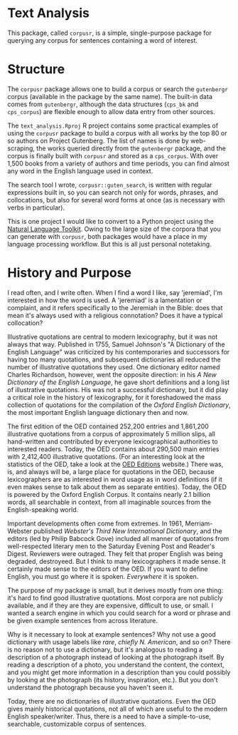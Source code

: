 # Text Analysis
This package, called `corpusr`, is a simple, single-purpose package for querying any corpus for sentences containing a word of interest.

# Structure
The `corpusr` package allows one to build a corpus or search the `gutenbergr` corpus (available in the package by the same name). The built-in data comes from `gutenbergr`, although the data structures (`cps_bk` and `cps_corpus`) are flexible enough to allow data entry from other sources.

The `text_analysis.Rproj` R project contains some practical examples of using the `corpusr` package to build a corpus with all works by the top 80 or so authors on Project Gutenberg. The list of names is done by web-scraping, the works queried directly from the `gutenbergr` package, and the corpus is finally built with `corpusr` and stored as a `cps_corpus`. With over 1,500 books from a variety of authors and time periods, you can find almost any word in the English language used in context.

The search tool I wrote, `corpusr::guten_search`, is written with regular expressions built in, so you can search not only for words, phrases, and collocations, but also for several word forms at once (as is necessary with verbs in particular).

This is one project I would like to convert to a Python project using the [Natural Language Toolkit](https://www.nltk.org/). Owing to the large size of the corpora that you can generate with `corpusr`, both packages would have a place in my language processing workflow. But this is all just personal notetaking.

# History and Purpose
I read often, and I write often. When I find a word I like, say 'jeremiad', I'm interested in how the word is used. A 'jeremiad' is a lamentation or complaint, and it refers specifically to the Jeremiah in the Bible: does that mean it's always used with a religious connotation? Does it have a typical collocation?

Illustrative quotations are central to modern lexicography, but it was not always that way. Published in 1755, Samuel Johnson's "A Dictionary of the English Language" was criticized by his contemporaries and successors for having too many quotations, and subsequent dictionaries all reduced the number of illustrative quotations they used. One dictionary editor named Charles Richardson, however, went the opposite direction: in his _A New Dictionary of the English Language_, he gave short definitions and a long list of illustrative quotations. His was not a successful dictionary, but it did play a critical role in the history of lexicography, for it foreshadowed the mass collection of quotations for the compilation of the _Oxford English Dictionary_, the most important English language dictionary then and now.

The first edition of the OED contained 252,200 entries and 1,861,200 illustrative quotations from a corpus of approximately 5 million slips, all hand-written and contributed by everyone lexicographical authorities to interested readers. Today, the OED contains about 290,500 main entries with 2,412,400 illustrative quotations. (For an interesting look at the statistics of the OED, take a look at the [OED Editions](https://public.oed.com/history/oed-editions/) website.) There was, is, and always will be, a large place for quotations in the OED, because lexicographers are as interested in word usage as in word definitions (if it even makes sense to talk about them as separate entities). Today, the OED is powered by the Oxford English Corpus. It contains nearly 2.1 billion words, all searchable in context, from all imaginable sources from the English-speaking world.

Important developments often come from extremes. In 1961, Merriam-Webster published _Webster's Third New International Dictionary_, and the editors (led by Philip Babcock Gove) included all manner of quotations from well-respected literary men to the Saturday Evening Post and Reader's Digest. Reviewers were outraged. They felt that proper English was being degraded, destroyeed. But I think to many lexicographers it made sense. It certainly made sense to the editors of the OED. If you want to define English, you must go where it is spoken. _Everywhere_ it is spoken.

The purpose of my package is small, but it derives mostly from one thing: it's hard to find good illustrative quotations. Most corpora are not publicly available, and if they are they are expensive, difficult to use, or small. I wanted a search engine in which you could search for a word or phrase and be given example sentences from across literature.

Why is it necessary to look at example sentences? Why not use a good dictionary with usage labels like _rare_, _chiefly N. American_, and so on? There is no reason not to use a dictionary, but it's analogous to reading a description of a photograph instead of looking at the photograph itself. By reading a description of a photo, you understand the content, the context, and you might get more information in a description than you could possibly by looking at the photograph (its history, inspiration, etc.). But you don't understand the photograph because you haven't seen it.

Today, there are no dictionaries of illustrative quotations. Even the OED gives mainly historical quotations, not all of which are useful to the modern English speaker/writer. Thus, there is a need to have a simple-to-use, searchable, customizable corpus of sentences. 
